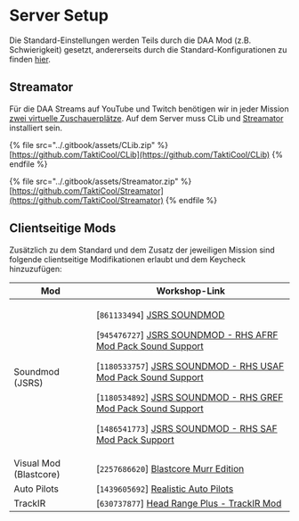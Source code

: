 # Server Setup

Die Standard-Einstellungen werden Teils durch die DAA Mod (z.B. Schwierigkeit) gesetzt, andererseits durch die Standard-Konfigurationen zu finden [hier](https://events.deutsche-arma-allianz.de/cloud).

## Streamator

Für die DAA Streams auf YouTube und Twitch benötigen wir in jeder Mission [zwei virtuelle Zuschauerplätze](https://wiki.tacticalteam.de/de/TTT-QM/Skriptsammlung#streamator). Auf dem Server muss CLib und [Streamator](https://github.com/TaktiCool/Streamator) installiert sein.

{% file src="../.gitbook/assets/CLib.zip" %}
[https://github.com/TaktiCool/CLib](https://github.com/TaktiCool/CLib)
{% endfile %}

{% file src="../.gitbook/assets/Streamator.zip" %}
[https://github.com/TaktiCool/Streamator](https://github.com/TaktiCool/Streamator)
{% endfile %}

## Clientseitige Mods

Zusätzlich zu dem Standard  und dem Zusatz der jeweiligen Mission sind folgende clientseitige Modifikationen erlaubt und dem Keycheck hinzuzufügen:

| Mod                    | Workshop-Link                                                                                                                                                                                                                                                                                                                                                                                                                                                                                                                                                                                                                                                                                                                                                                    |
| ---------------------- | -------------------------------------------------------------------------------------------------------------------------------------------------------------------------------------------------------------------------------------------------------------------------------------------------------------------------------------------------------------------------------------------------------------------------------------------------------------------------------------------------------------------------------------------------------------------------------------------------------------------------------------------------------------------------------------------------------------------------------------------------------------------------------- |
| Soundmod (JSRS)        | <p>[<code>861133494</code>] <a href="https://steamcommunity.com/workshop/filedetails/?id=861133494">JSRS SOUNDMOD</a></p><p>[<code>945476727</code>] <a href="https://steamcommunity.com/sharedfiles/filedetails/?id=945476727">JSRS SOUNDMOD - RHS AFRF Mod Pack Sound Support</a></p><p>[<code>1180533757</code>] <a href="https://steamcommunity.com/sharedfiles/filedetails/?id=1180533757">JSRS SOUNDMOD - RHS USAF Mod Pack Sound Support</a></p><p>[<code>1180534892</code>] <a href="https://steamcommunity.com/sharedfiles/filedetails/?id=1180534892">JSRS SOUNDMOD - RHS GREF Mod Pack Sound Support</a></p><p>[<code>1486541773</code>] <a href="https://steamcommunity.com/sharedfiles/filedetails/?id=1486541773">JSRS SOUNDMOD - RHS SAF Mod Pack Support</a></p> |
| Visual Mod (Blastcore) | \[`2257686620`] [Blastcore Murr Edition](https://steamcommunity.com/sharedfiles/filedetails/?id=2257686620)                                                                                                                                                                                                                                                                                                                                                                                                                                                                                                                                                                                                                                                                      |
| Auto Pilots            | \[`1439605692`] [Realistic Auto Pilots](https://steamcommunity.com/sharedfiles/filedetails/?id=1439605692)                                                                                                                                                                                                                                                                                                                                                                                                                                                                                                                                                                                                                                                                       |
| TrackIR                | \[`630737877`] [Head Range Plus - TrackIR Mod](https://steamcommunity.com/sharedfiles/filedetails/?id=630737877)                                                                                                                                                                                                                                                                                                                                                                                                                                                                                                                                                                                                                                                                 |
